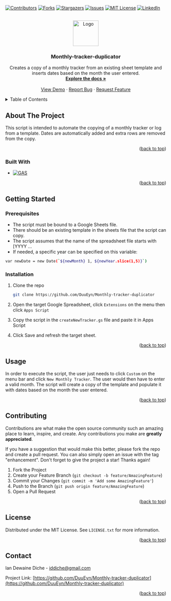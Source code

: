 
<a name="readme-top"></a>

[![Contributors][contributors-shield]][contributors-url]
[![Forks][forks-shield]][forks-url]
[![Stargazers][stars-shield]][stars-url]
[![Issues][issues-shield]][issues-url]
[![MIT License][license-shield]][license-url]
[![LinkedIn][linkedin-shield]][linkedin-url]



<!-- PROJECT LOGO -->
<br />
<div align="center">
  <a href="https://github.com/DuuEyn/Sheet-duplicato">
    <img src="https://lh3.googleusercontent.com/yCF7mTvXRF_EhDf7Kun5_-LMYTbD2IL-stx_D97EzpACfhpGjY_Frx8NZw63rSn2dME0v8-Im49Mh16htvPAGmEOMhiTxDZzo6rB7MY" alt="Logo" width="80" height="80">
  </a>

<h3 align="center">Monthly-tracker-duplicator</h3>

  <p align="center">
    Creates a copy of a monthly tracker from an existing sheet template and inserts dates based on the month the user entered.
    <br />
    <a href="https://github.com/DuuEyn/Monthly-tracker-duplicator
"><strong>Explore the docs »</strong></a>
    <br />
    <br />
    <a href="https://github.com/DuuEyn/Monthly-tracker-duplicator
">View Demo</a>
    ·
    <a href="https://github.com/DuuEyn/Monthly-tracker-duplicator
/issues">Report Bug</a>
    ·
    <a href="https://github.com/DuuEyn/Monthly-tracker-duplicator
/issues">Request Feature</a>
  </p>
</div>



<!-- TABLE OF CONTENTS -->
<details>
  <summary>Table of Contents</summary>
  <ol>
    <li>
      <a href="#about-the-project">About The Project</a>
      <ul>
        <li><a href="#built-with">Built With</a></li>
      </ul>
    </li>
    <li>
      <a href="#getting-started">Getting Started</a>
      <ul>
        <li><a href="#prerequisites">Prerequisites</a></li>
        <li><a href="#installation">Installation</a></li>
      </ul>
    </li>
    <li><a href="#usage">Usage</a></li>
    <li><a href="#contributing">Contributing</a></li>
    <li><a href="#license">License</a></li>
    <li><a href="#contact">Contact</a></li>
  </ol>
</details>



<!-- ABOUT THE PROJECT -->
## About The Project

This script is intended to automate the copying of a monthly tracker or log from a template. 
Dates are automatically added and extra rows are removed from the copy.

<p align="right">(<a href="#readme-top">back to top</a>)</p>



### Built With

* [![GAS][gas.js]][gas-url]

<p align="right">(<a href="#readme-top">back to top</a>)</p>



<!-- GETTING STARTED -->
## Getting Started



### Prerequisites

* The script must be bound to a Google Sheets file. 
* There should be an existing template in the sheets file that the script can copy.
* The script assumes that the name of the spreadsheet file starts with [YYYY ...
* If needed, a specific year can be specified on this variable:
```sh
var newDate = new Date(`${newMonth} 1, ${newYear.slice(1,5)}`)
```

### Installation

1. Clone the repo
   ```sh
   git clone https://github.com/DuuEyn/Monthly-tracker-duplicator
   ```
2. Open the target Google Spreadsheet, click `Extensions` on the menu then click `Apps Script`
   
3. Copy the script in the `createNewTracker.gs` file and paste it in Apps Script
4. Click Save and refresh the target sheet.
   
<p align="right">(<a href="#readme-top">back to top</a>)</p>



<!-- USAGE EXAMPLES -->
## Usage

In order to execute the script, the user just needs to click `Custom` on the menu bar and click `New Monthly Tracker`. The user would then have to enter a valid month.
The script will create a copy of the template and populate it with dates based on the month the user entered.



<p align="right">(<a href="#readme-top">back to top</a>)</p>



<!-- CONTRIBUTING -->
## Contributing

Contributions are what make the open source community such an amazing place to learn, inspire, and create. Any contributions you make are **greatly appreciated**.

If you have a suggestion that would make this better, please fork the repo and create a pull request. You can also simply open an issue with the tag "enhancement".
Don't forget to give the project a star! Thanks again!

1. Fork the Project
2. Create your Feature Branch (`git checkout -b feature/AmazingFeature`)
3. Commit your Changes (`git commit -m 'Add some AmazingFeature'`)
4. Push to the Branch (`git push origin feature/AmazingFeature`)
5. Open a Pull Request

<p align="right">(<a href="#readme-top">back to top</a>)</p>



<!-- LICENSE -->
## License

Distributed under the MIT License. See `LICENSE.txt` for more information.

<p align="right">(<a href="#readme-top">back to top</a>)</p>



<!-- CONTACT -->
## Contact

Ian Dewaine Diche - iddiche@gmail.com

Project Link: [https://github.com/DuuEyn/Monthly-tracker-duplicator](https://github.com/DuuEyn/Monthly-tracker-duplicator)

<p align="right">(<a href="#readme-top">back to top</a>)</p>




<!-- MARKDOWN LINKS & IMAGES -->
<!-- https://www.markdownguide.org/basic-syntax/#reference-style-links -->
[contributors-shield]: https://img.shields.io/github/contributors/DuuEyn/Monthly-tracker-duplicator.svg?style=for-the-badge
[contributors-url]: https://github.com/DuuEyn/Monthly-tracker-duplicator/graphs/contributors
[forks-shield]: https://img.shields.io/github/forks/DuuEyn/Monthly-tracker-duplicator.svg?style=for-the-badge
[forks-url]: https://github.com/DuuEyn/Monthly-tracker-duplicator/network/members
[stars-shield]: https://img.shields.io/github/stars/DuuEyn/Monthly-tracker-duplicator.svg?style=for-the-badge
[stars-url]: https://github.com/DuuEyn/Monthly-tracker-duplicator/stargazers
[issues-shield]: https://img.shields.io/github/issues/DuuEyn/Monthly-tracker-duplicator.svg?style=for-the-badge
[issues-url]: https://github.com/DuuEyn/Monthly-tracker-duplicator/issues
[license-shield]: https://img.shields.io/github/license/DuuEyn/Monthly-tracker-duplicator.svg?style=for-the-badge
[license-url]: https://github.com/DuuEyn/Monthly-tracker-duplicator/blob/master/LICENSE.txt
[linkedin-shield]: https://img.shields.io/badge/-LinkedIn-black.svg?style=for-the-badge&logo=linkedin&colorB=555
[linkedin-url]: https://linkedin.com/in/ian-d-69406a2bb
[product-screenshot]: images/screenshot.png
[gas.js]: https://img.shields.io/badge/Google%20Apps%20Script-4A4A55?style=for-the-badge&logo=googleappsscript&logoColor=white
[gas-url]: https://www.google.com/script/start/
